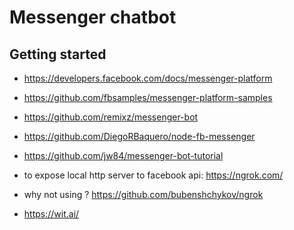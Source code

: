 # Messenger chatbot

## Getting started

* https://developers.facebook.com/docs/messenger-platform
* https://github.com/fbsamples/messenger-platform-samples

* https://github.com/remixz/messenger-bot
* https://github.com/DiegoRBaquero/node-fb-messenger

* https://github.com/jw84/messenger-bot-tutorial
* to expose local http server to facebook api: https://ngrok.com/
* why not using ? https://github.com/bubenshchykov/ngrok
* https://wit.ai/
